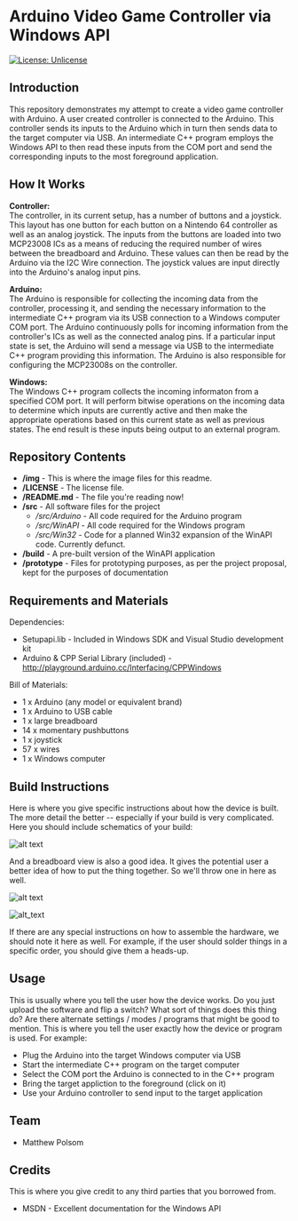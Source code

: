 Arduino Video Game Controller via Windows API
=
[![License: Unlicense](https://img.shields.io/badge/license-Unlicense-blue.svg)](http://unlicense.org/)

Introduction
-
This repository demonstrates my attempt to create a video game controller with Arduino. A user created controller is connected to the Arduino. This controller sends its inputs to the Arduino which in turn then sends data to the target computer via USB. An intermediate C++ program employs the Windows API to then read these inputs from the COM port and send the corresponding inputs to the most foreground application.

How It Works
-
<b>Controller:</b><br />
The controller, in its current setup, has a number of buttons and a joystick. This layout has one button for each button on a Nintendo 64 controller as well as an analog joystick. The inputs from the buttons are loaded into two MCP23008 ICs as a means of reducing the required number of wires between the breadboard and Arduino. These values can then be read by the Arduino via the I2C Wire connection. The joystick values are input directly into the Arduino's analog input pins.

<b>Arduino:</b><br />
The Arduino is responsible for collecting the incoming data from the controller, processing it, and sending the necessary information to the intermediate C++ program via its USB connection to a Windows computer COM port. The Arduino continuously polls for incoming information from the controller's ICs as well as the connected analog pins. If a particular input state is set, the Arduino will send a message via USB to the intermediate C++ program providing this information. The Arduino is also responsible for configuring the MCP23008s on the controller.

<b>Windows:</b><br />
The Windows C++ program collects the incoming informaton from a specified COM port. It will perform bitwise operations on the incoming data to determine which inputs are currently active and then make the appropriate operations based on this current state as well as previous states. The end result is these inputs being output to an external program.

Repository Contents
-
* **/img** - This is where the image files for this readme.
* **/LICENSE** - The license file.
* **/README.md** - The file you're reading now!
* **/src** - All software files for the project
  * */src/Arduino* - All code required for the Arduino program
  * */src/WinAPI* - All code required for the Windows program
  * */src/Win32* - Code for a planned Win32 expansion of the WinAPI code. Currently defunct.
* **/build** - A pre-built version of the WinAPI application
* **/prototype** - Files for prototyping purposes, as per the project proposal, kept for the purposes of documentation

Requirements and Materials
-
Dependencies:
* Setupapi.lib - Included in Windows SDK and Visual Studio development kit
* Arduino & CPP Serial Library (included) - http://playground.arduino.cc/Interfacing/CPPWindows

Bill of Materials:
* 1 x Arduino (any model or equivalent brand)
* 1 x Arduino to USB cable
* 1 x large breadboard
* 14 x momentary pushbuttons
* 1 x joystick
* 57 x wires
* 1 x Windows computer

Build Instructions
-
Here is where you give specific instructions about how the device is built. The more detail the better -- especially if your build is very complicated. Here you should include schematics of your build: 

![alt text][pic2]

[pic2]: https://github.com/trevortomesh/OSHRepo/blob/master/img/img2.jpg "Logo Title Text 2"

And a breadboard view is also a good idea. It gives the potential user a better idea of how to put the thing together. So we'll throw one in here as well. 

![alt text][pic3]

[pic3]: https://github.com/trevortomesh/OSHRepo/blob/master/img/img3.jpg "Logo Title Text 2"

![alt_text][pic4]
  
[pic4]: https://github.com/trevortomesh/OSHRepo/blob/master/folderName/joystick.png "This is some alt text"


If there are any special instructions on how to assemble the hardware, we should note it here as well. For example, if the user should solder things in a specific order, you should give them a heads-up. 

Usage
-
This is usually where you tell the user how the device works. Do you just upload the software and flip a switch? What sort of things does this thing do? Are there alternate settings / modes / programs that might be good to mention. This is where you tell the user exactly how the device or program is used. For example: 

* Plug the Arduino into the target Windows computer via USB
* Start the intermediate C++ program on the target computer
* Select the COM port the Arduino is connected to in the C++ program
* Bring the target appliction to the foreground (click on it)
* Use your Arduino controller to send input to the target application

Team
-
* Matthew Polsom

Credits
-
This is where you give credit to any third parties that you borrowed from. 

* MSDN - Excellent documentation for the Windows API
